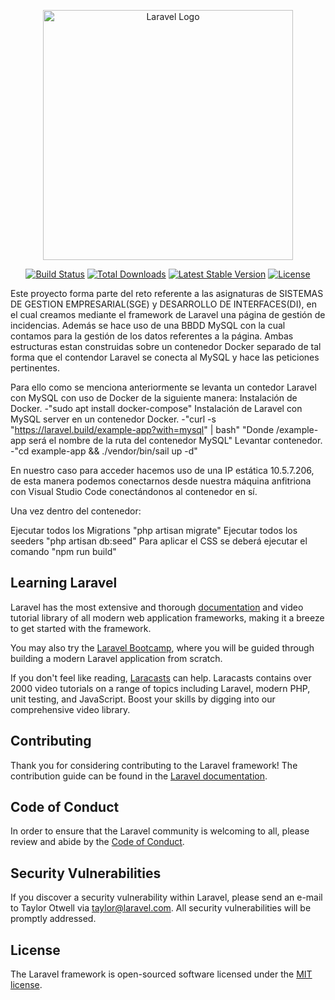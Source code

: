 <p align="center"><a href="https://laravel.com" target="_blank"><img src="https://raw.githubusercontent.com/laravel/art/master/logo-lockup/5%20SVG/2%20CMYK/1%20Full%20Color/laravel-logolockup-cmyk-red.svg" width="400" alt="Laravel Logo"></a></p>

<p align="center">
<a href="https://github.com/laravel/framework/actions"><img src="https://github.com/laravel/framework/workflows/tests/badge.svg" alt="Build Status"></a>
<a href="https://packagist.org/packages/laravel/framework"><img src="https://img.shields.io/packagist/dt/laravel/framework" alt="Total Downloads"></a>
<a href="https://packagist.org/packages/laravel/framework"><img src="https://img.shields.io/packagist/v/laravel/framework" alt="Latest Stable Version"></a>
<a href="https://packagist.org/packages/laravel/framework"><img src="https://img.shields.io/packagist/l/laravel/framework" alt="License"></a>
</p>

Este proyecto forma parte del reto referente a las asignaturas de SISTEMAS DE GESTION EMPRESARIAL(SGE) y DESARROLLO DE INTERFACES(DI), en el cual creamos mediante el framework de Laravel una página de gestión de incidencias. Además se hace uso de una BBDD MySQL con la cual contamos para la gestión de los datos referentes a la página. Ambas estructuras estan construidas sobre un contenedor Docker separado de tal forma que el contendor Laravel se conecta al MySQL y hace las peticiones pertinentes. 

Para ello como se menciona anteriormente se levanta un contedor Laravel con MySQL con uso de Docker de la siguiente manera:
    Instalación de Docker.
        -"sudo apt install docker-compose"
    Instalación de Laravel con MySQL server en un contenedor Docker.
        -"curl -s "https://laravel.build/example-app?with=mysql" | bash" "Donde /example-app será el nombre de la ruta del contenedor MySQL"
    Levantar contenedor.
        -"cd example-app && ./vendor/bin/sail up -d"

En nuestro caso para acceder hacemos uso de una IP estática 10.5.7.206, de esta manera podemos conectarnos desde nuestra máquina anfitriona con Visual Studio Code conectándonos al contenedor en sí.

Una vez dentro del contenedor:

Ejecutar todos los Migrations "php artisan migrate"
Ejecutar todos los seeders "php artisan db:seed"
Para aplicar el CSS se deberá ejecutar el comando "npm run build"

## Learning Laravel

Laravel has the most extensive and thorough [documentation](https://laravel.com/docs) and video tutorial library of all modern web application frameworks, making it a breeze to get started with the framework.

You may also try the [Laravel Bootcamp](https://bootcamp.laravel.com), where you will be guided through building a modern Laravel application from scratch.

If you don't feel like reading, [Laracasts](https://laracasts.com) can help. Laracasts contains over 2000 video tutorials on a range of topics including Laravel, modern PHP, unit testing, and JavaScript. Boost your skills by digging into our comprehensive video library.

## Contributing

Thank you for considering contributing to the Laravel framework! The contribution guide can be found in the [Laravel documentation](https://laravel.com/docs/contributions).

## Code of Conduct

In order to ensure that the Laravel community is welcoming to all, please review and abide by the [Code of Conduct](https://laravel.com/docs/contributions#code-of-conduct).

## Security Vulnerabilities

If you discover a security vulnerability within Laravel, please send an e-mail to Taylor Otwell via [taylor@laravel.com](mailto:taylor@laravel.com). All security vulnerabilities will be promptly addressed.

## License

The Laravel framework is open-sourced software licensed under the [MIT license](https://opensource.org/licenses/MIT).
